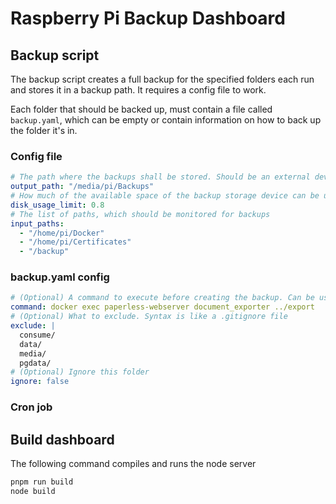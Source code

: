 # Raspberry Pi Backup Dashboard

## Backup script
The backup script creates a full backup for the specified folders each run and 
stores it in a backup path. It requires a config file to work.

Each folder that should be backed up, must contain a file called ``backup.yaml``, which can be empty or contain information
on how to back up the folder it's in.

### Config file
````yaml
# The path where the backups shall be stored. Should be an external device
output_path: "/media/pi/Backups"
# How much of the available space of the backup storage device can be used. 0.8 = 80%
disk_usage_limit: 0.8
# The list of paths, which should be monitored for backups
input_paths:
  - "/home/pi/Docker"
  - "/home/pi/Certificates"
  - "/backup"
````

### backup.yaml config
````yaml
# (Optional) A command to execute before creating the backup. Can be used to trigger an export etc.
command: docker exec paperless-webserver document_exporter ../export
# (Optional) What to exclude. Syntax is like a .gitignore file
exclude: |
  consume/
  data/
  media/
  pgdata/
# (Optional) Ignore this folder
ignore: false
````

### Cron job


## Build dashboard
The following command compiles and runs the node server
```bash
pnpm run build
node build 
```
